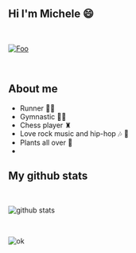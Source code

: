 
## Hi I'm Michele 😄

<br>

[![Foo](https://img.shields.io/badge/LinkedIn-0077B5?style=for-the-badge&logo=linkedin&logoColor=white)](https://www.linkedin.com/in/michele-dinelli-080451214/)

<br>

## About me 

- Runner 🏃‍♂️
- Gymnastic 🤸🏻
- Chess player ♜
- Love rock music and hip-hop 🎶 🎤
- Plants all over 🌱
- 
## My github stats

<br>

![github stats](https://github-readme-stats.vercel.app/api?username=micheledinelli&show_icons=true&hide_border=true&&count_private=true&include_all_commits=true)

<br>

![ok](https://github-readme-stats.vercel.app/api/top-langs/?username=micheledinelli)
